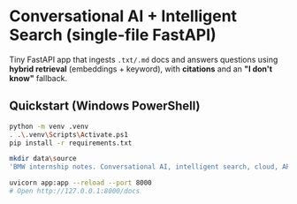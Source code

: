 # Conversational AI + Intelligent Search (single-file FastAPI)

Tiny FastAPI app that ingests `.txt/.md` docs and answers questions using **hybrid retrieval** (embeddings + keyword), with **citations** and an **"I don't know"** fallback.

## Quickstart (Windows PowerShell)
```bash
python -m venv .venv
. .\.venv\Scripts\Activate.ps1
pip install -r requirements.txt

mkdir data\source
'BMW internship notes. Conversational AI, intelligent search, cloud, APIs, data governance.' | Out-File -Encoding utf8 data\source\notes.txt

uvicorn app:app --reload --port 8000
# Open http://127.0.0.1:8000/docs
